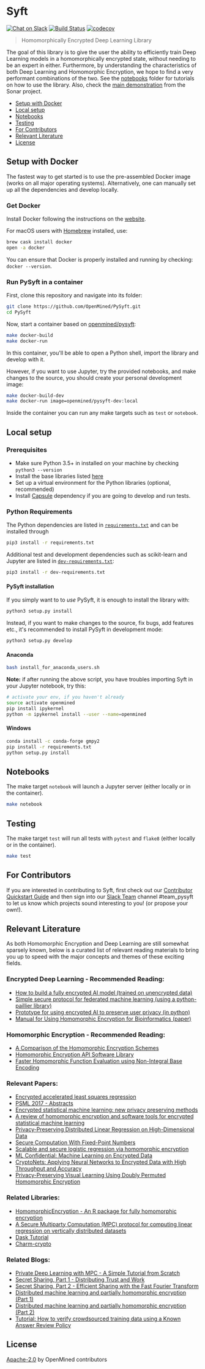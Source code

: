# Syft

[![Chat on Slack](https://img.shields.io/badge/chat-on%20slack-7A5979.svg)](https://openmined.slack.com/messages/team_pysyft)
[![Build Status](https://travis-ci.org/OpenMined/PySyft.svg?branch=master)](https://travis-ci.org/OpenMined/PySyft)
[![codecov](https://codecov.io/gh/openmined/pysyft/branch/master/graph/badge.svg)](https://codecov.io/gh/openmined/pysyft)

> Homomorphically Encrypted Deep Learning Library

The goal of this library is to give the user the ability to efficiently train Deep Learning models in a homomorphically encrypted state, without needing to be an expert in either. Furthermore, by understanding the characteristics of both Deep Learning and Homomorphic Encryption, we hope to find a very performant combinations of the two.  See the [notebooks](./notebooks) folder for tutorials on how to use the library. Also, check the [main demonstration](https://github.com/OpenMined/sonar) from the Sonar project.

- [Setup with Docker](#setup-with-doker)
- [Local setup](#local-setup)
- [Notebooks](#notebooks)
- [Testing](#testing)
- [For Contributors](#for-contributors)
- [Relevant Literature](#relevant-literature)
- [License](#license)

## Setup with Docker

The fastest way to get started is to use the pre-assembled Docker image (works on all major operating systems). Alternatively, one can manually set up all the dependencies and develop locally.

### Get Docker
Install Docker following the instructions on the [website](https://www.docker.com/).

For macOS users with [Homebrew](https://brew.sh/) installed, use:
```sh
brew cask install docker
open -a docker
```

You can ensure that Docker is properly installed and running by checking: `docker --version`.

### Run PySyft in a container
First, clone this repository and navigate into its folder:

```sh
git clone https://github.com/OpenMined/PySyft.git
cd PySyft
```

Now, start a container based on [openmined/pysyft](https://hub.docker.com/r/openmined/pysyft/):
```sh
make docker-build
make docker-run
```
In this container, you'll be able to open a Python shell, import the library and develop with it.

However, if you want to use Jupyter, try the provided notebooks, and make changes to the source,
you should create your personal development image:
```sh
make docker-build-dev
make docker-run image=openmined/pysyft-dev:local
```

Inside the container you can run any make targets such as `test` or `notebook`.

## Local setup

### Prerequisites

- Make sure Python 3.5+ in installed on your machine by checking `python3 --version`
- Install the base libraries listed [here](https://github.com/OpenMined/PySonar/blob/master/README.md#base-libraries)
- Set up a virtual environment for the Python libraries (optional, recommended)
- Install [Capsule](https://github.com/OpenMined/Capsule) dependency if you are going to develop and run tests.

### Python Requirements

The Python dependencies are listed in [`requirements.txt`](./requirements.txt) and can be installed through
```sh
pip3 install -r requirements.txt
```

Additional test and development dependencies such as scikit-learn and Jupyter are
listed in [`dev-requirements.txt`](./dev-requirements.txt):
```sh
pip3 install -r dev-requirements.txt
```

#### PySyft installation
If you simply want to to _use_ PySyft, it is enough to install the library with:
```sh
python3 setup.py install
```

Instead, if you want to make changes to the source, fix bugs, add features etc.,
it's recommended to install PySyft in development mode:
```sh
python3 setup.py develop
```

#### Anaconda

```sh
bash install_for_anaconda_users.sh
```

__Note:__ if after running the above script, you have troubles importing Syft in your Jupyter notebook, try this:

```sh
# activate your env, if you haven't already
source activate openmined  
pip install ipykernel
python -m ipykernel install --user --name=openmined
```

#### Windows

```sh
conda install -c conda-forge gmpy2
pip install -r requirements.txt
python setup.py install
```

## Notebooks
The make target `notebook` will launch a Jupyter server (either locally or in the container).
```sh
make notebook
```

## Testing
The make target `test` will run all tests with `pytest` and `flake8` (either locally or in the container).
```sh
make test
```

## For Contributors
If you are interested in contributing to Syft, first check out our [Contributor Quickstart Guide](https://github.com/OpenMined/Docs/blob/master/contributing/quickstart.md) and then sign into our [Slack Team](https://openmined.slack.com/) channel #team_pysyft to let us know which projects sound interesting to you! (or propose your own!).

## Relevant Literature
As both Homomorphic Encryption and Deep Learning are still somewhat sparsely known, below is a curated list of relevant reading materials to bring you up to speed with the major concepts and themes of these exciting fields.

### Encrypted Deep Learning - Recommended Reading:
- [How to build a fully encrypted AI model (trained on unencrypted data)](http://iamtrask.github.io/2017/03/17/safe-ai/)
- [Simple secure protocol for federated machine learning (using a python-paillier library)](https://blog.n1analytics.com/distributed-machine-learning-and-partially-homomorphic-encryption-1/)
- [Prototype for using encrypted AI to preserve user privacy (in python)](http://iamtrask.github.io/2017/06/05/homomorphic-surveillance/)
- [Manual for Using Homomorphic Encryption for Bioinformatics (paper)](https://www.microsoft.com/en-us/research/wp-content/uploads/2015/11/ManualHE-3.pdf)

### Homomorphic Encryption - Recommended Reading:
- [A Comparison of the Homomorphic Encryption Schemes](https://eprint.iacr.org/2014/062.pdf)
- [Homomorphic Encryption API Software Library](http://heat-h2020-project.blogspot.co.uk/2017/02/homomorphic-encryption-api-software.html)
- [Faster Homomorphic Function Evaluation using Non-Integral Base Encoding](http://heat-h2020-project.blogspot.co.uk/2017/)

### Relevant Papers:
- [Encrypted accelerated least squares regression](http://proceedings.mlr.press/v54/esperanca17a/esperanca17a.pdf)
- [PSML 2017 - Abstracts](https://sites.google.com/view/psml/program/abstracts)
- [Encrypted statistical machine learning: new privacy
preserving methods](https://arxiv.org/pdf/1508.06845.pdf)
- [A review of homomorphic encryption and software
tools for encrypted statistical machine learning](https://arxiv.org/pdf/1508.06574.pdf)
- [Privacy-Preserving Distributed Linear Regression on High-Dimensional Data](https://eprint.iacr.org/2016/892)
- [Secure Computation With Fixed-Point Numbers](https://www1.cs.fau.de/filepool/publications/octavian_securescm/secfp-fc10.pdf)
- [Scalable and secure logistic regression via homomorphic encryption](https://pdfs.semanticscholar.org/d24c/81f1e2904ba6ec3f341161865ef93247855b.pdf)
- [ML Confidential: Machine Learning on Encrypted Data](https://eprint.iacr.org/2012/323.pdf)
- [CryptoNets: Applying Neural Networks to Encrypted Data with High Throughput and Accuracy](http://proceedings.mlr.press/v48/gilad-bachrach16.pdf)
- [Privacy-Preserving Visual Learning Using Doubly Permuted Homomorphic Encryption](https://arxiv.org/pdf/1704.02203.pdf)

### Related Libraries:
- [HomomorphicEncryption - An R package for fully homomorphic encryption](http://www.louisaslett.com/HomomorphicEncryption/#details)
- [A Secure Multiparty Computation (MPC) protocol for computing linear regression on vertically distributed datasets](https://github.com/iamtrask/linreg-mpc)
- [Dask Tutorial](https://github.com/dask/dask-tutorial)
- [Charm-crypto](http://charm-crypto.io/)

### Related Blogs:
- [Private Deep Learning with MPC - A Simple Tutorial from Scratch](https://mortendahl.github.io/2017/04/17/private-deep-learning-with-mpc/)
- [Secret Sharing, Part 1 - Distributing Trust and Work](https://mortendahl.github.io/2017/06/04/secret-sharing-part1/)
- [Secret Sharing, Part 2 - Efficient Sharing with the Fast Fourier Transform](https://mortendahl.github.io/2017/06/24/secret-sharing-part2/)
- [Distributed machine learning and partially homomorphic encryption (Part 1)](https://blog.n1analytics.com/distributed-machine-learning-and-partially-homomorphic-encryption-1/)
- [Distributed machine learning and partially homomorphic encryption (Part 2)](https://blog.n1analytics.com/distributed-machine-learning-and-partially-homomorphic-encryption-2/)
- [Tutorial: How to verify crowdsourced training data using a Known Answer Review Policy](https://blog.mturk.com/tutorial-how-to-verify-crowdsourced-training-data-using-a-known-answer-review-policy-85596fb55ed)

## License
[Apache-2.0](https://github.com/OpenMined/PySyft/blob/develop/LICENSE) by OpenMined contributors
